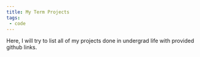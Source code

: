 ```yaml
---
title: My Term Projects
tags:
 - code
---
```


Here, I will try to list all of my projects done in undergrad life with provided github links.
